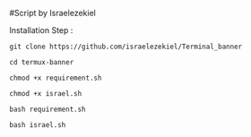 #Script by Israelezekiel

Installation Step :

    git clone https://github.com/israelezekiel/Terminal_banner

    cd termux-banner

    chmod +x requirement.sh

    chmod +x israel.sh

    bash requirement.sh

    bash israel.sh
